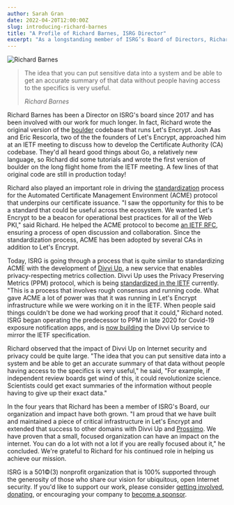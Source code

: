```yaml
---
author: Sarah Gran
date: 2022-04-20T12:00:00Z
slug: introducing-richard-barnes
title: "A Profile of Richard Barnes, ISRG Director"
excerpt: "As a longstanding member of ISRG’s Board of Directors, Richard Barnes shares his thoughts on our organization’s growth and change."
---
```


<div class="card border-0 pic-quote-right headshot-card">
  <img alt="Richard Barnes" class="rounded z-depth-3 img-fluid mb-2" src="/images/blog/Richard-Barnes.jpg" />
  <blockquote class="blockquote">
    <span class="quote"></span>
    <div class="quote-text">
      <p class="font-italic lh-170">The idea that you can put sensitive data into a system and be able to get an accurate summary of that data without people having access to the specifics is very useful.</p>
      <footer class="blockquote-footer"><cite title="Source Title">Richard Barnes</cite></footer>
    </div>
  </blockquote>
</div>

Richard Barnes has been a Director on ISRG's board since 2017 and has been involved with our work for much longer. In fact, Richard wrote the original version of the [boulder](https://github.com/letsencrypt/boulder) codebase that runs Let's Encrypt. Josh Aas and Eric Rescorla, two of the the founders of Let's Encrypt, approached him at an IETF meeting to discuss how to develop the Certificate Authority (CA) codebase. They'd all heard good things about Go, a relatively new language, so Richard did some tutorials and wrote the first version of boulder on the long flight home from the IETF meeting. A few lines of that original code are still in production today!

Richard also played an important role in driving the [standardization](https://datatracker.ietf.org/doc/html/rfc8555) process for the Automated Certificate Management Environment (ACME) protocol that underpins our certificate issuance. "I saw the opportunity for this to be a standard that could be useful across the ecosystem. We wanted Let's Encrypt to be a beacon for operational best practices for all of the Web PKI," said Richard. He helped the ACME protocol to become [an IETF RFC](https://www.rfc-editor.org/rfc/rfc8555.txt), ensuring a process of open discussion and collaboration. Since the standardization process, ACME has been adopted by several CAs in addition to Let's Encrypt.

Today, ISRG is going through a process that is quite similar to standardizing ACME with the development of [Divvi Up](http://divviup.org), a new service that enables privacy-respecting metrics collection. Divvi Up uses the Privacy Preserving Metrics (PPM) protocol, which is being [standardized in the IETF](https://datatracker.ietf.org/doc/charter-ietf-ppm/) currently. "This is a process that involves rough consensus and running code. What gave ACME a lot of power was that it was running in Let's Encrypt infrastructure while we were working on it in the IETF. When people said things couldn't be done we had working proof that it could," Richard noted. ISRG began operating the predecessor to PPM in late 2020 for Covid-19 exposure notification apps, and is [now building](https://github.com/abetterinternet/janus) the Divvi Up service to mirror the IETF specification.

Richard observed that the impact of Divvi Up on Internet security and privacy could be quite large. "The idea that you can put sensitive data into a system and be able to get an accurate summary of that data without people having access to the specifics is very useful," he said, "For example, if independent review boards get wind of this, it could revolutionize science. Scientists could get exact summaries of the information without people having to give up their exact data."

In the four years that Richard has been a member of ISRG's Board, our organization and impact have both grown. "I am proud that we have built and maintained a piece of critical infrastructure in Let's Encrypt and extended that success to other domains with Divvi Up and [Prossimo](http://memorysafety.org). We have proven that a small, focused organization can have an impact on the internet. You can do a lot with not a lot if you are really focused about it," he concluded. We're grateful to Richard for his continued role in helping us achieve our mission.

ISRG is a 501©(3) nonprofit organization that is 100% supported through the generosity of those who share our vision for ubiquitous, open Internet security. If you'd like to support our work, please consider [getting involved](/getinvolved/), [donating](/donate/), or encouraging your company to [become a sponsor](/sponsor/).
